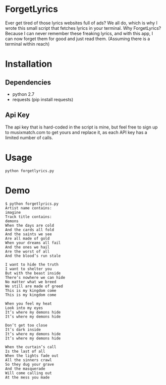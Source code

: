 ForgetLyrics
==========

Ever get tired of those lyrics websites full of ads? 
We all do, which is why I wrote this small script that fetches lyrics in your terminal.
Why ForgetLyrics? Because I can never remember these freaking lyrics, and with this app, I can now forget them for good and just read them. (Assuming there is a terminal within reach)

# Installation

## Dependencies

+ python 2.7
+ requests (pip install requests)

## Api Key

The api key that is hard-coded in the script is mine, but feel free to sign up to musixmatch.com to get yours and replace it, as each API key has a limited number of calls.

# Usage

    python forgetlyrics.py

# Demo

    $ python forgetlyrics.py
    Artist name contains:
    imagine
    Track title contains:
    demons
    When the days are cold
    And the cards all fold
    And the saints we see
    Are all made of gold
    When your dreams all fail
    And the ones we hail
    Are the worst of all
    And the blood’s run stale

    I want to hide the truth
    I want to shelter you
    But with the beast inside
    There’s nowhere we can hide
    No matter what we breed
    We still are made of greed
    This is my kingdom come
    This is my kingdom come

    When you feel my heat
    Look into my eyes
    It’s where my demons hide
    It’s where my demons hide

    Don’t get too close
    It’s dark inside
    It’s where my demons hide
    It’s where my demons hide

    When the curtain’s call
    Is the last of all
    When the lights fade out
    All the sinners crawl
    So they dug your grave
    And the masquerade
    Will come calling out
    At the mess you made
